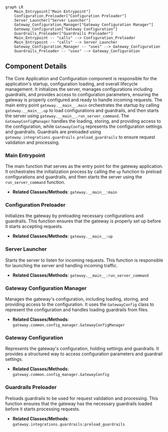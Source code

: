 ```mermaid
graph LR
    Main_Entrypoint["Main Entrypoint"]
    Configuration_Preloader["Configuration Preloader"]
    Server_Launcher["Server Launcher"]
    Gateway_Configuration_Manager["Gateway Configuration Manager"]
    Gateway_Configuration["Gateway Configuration"]
    Guardrails_Preloader["Guardrails Preloader"]
    Main_Entrypoint -- "calls" --> Configuration_Preloader
    Main_Entrypoint -- "calls" --> Server_Launcher
    Gateway_Configuration_Manager -- "uses" --> Gateway_Configuration
    Guardrails_Preloader -- "uses" --> Gateway_Configuration
```

## Component Details

The Core Application and Configuration component is responsible for the application's startup, configuration loading, and overall lifecycle management. It initializes the server, manages configurations including guardrails, and provides access to configuration parameters, ensuring the gateway is properly configured and ready to handle incoming requests. The main entry point `gateway.__main__.main` orchestrates the startup by calling `gateway.__main__.up` to load configurations and guardrails, and then starts the server using `gateway.__main__.run_server_command`. The `GatewayConfigManager` handles the loading, storing, and providing access to the configuration, while `GatewayConfig` represents the configuration settings and guardrails. Guardrails are preloaded using `gateway.integrations.guardrails.preload_guardrails` to ensure request validation and processing.

### Main Entrypoint
The main function that serves as the entry point for the gateway application. It orchestrates the initialization process by calling the `up` function to preload configurations and guardrails, and then starts the server using the `run_server_command` function.
- **Related Classes/Methods**: `gateway.__main__:main`

### Configuration Preloader
Initializes the gateway by preloading necessary configurations and guardrails. This function ensures that the gateway is properly set up before it starts accepting requests.
- **Related Classes/Methods**: `gateway.__main__:up`

### Server Launcher
Starts the server to listen for incoming requests. This function is responsible for launching the server and handling incoming traffic.
- **Related Classes/Methods**: `gateway.__main__:run_server_command`

### Gateway Configuration Manager
Manages the gateway's configuration, including loading, storing, and providing access to the configuration. It uses the `GatewayConfig` class to represent the configuration and handles loading guardrails from files.
- **Related Classes/Methods**: `gateway.common.config_manager.GatewayConfigManager`

### Gateway Configuration
Represents the gateway's configuration, holding settings and guardrails. It provides a structured way to access configuration parameters and guardrail settings.
- **Related Classes/Methods**: `gateway.common.config_manager.GatewayConfig`

### Guardrails Preloader
Preloads guardrails to be used for request validation and processing. This function ensures that the gateway has the necessary guardrails loaded before it starts processing requests.
- **Related Classes/Methods**: `gateway.integrations.guardrails:preload_guardrails`
